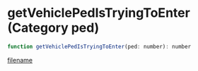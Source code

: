 # getVehiclePedIsTryingToEnter (Category ped)

```js
function getVehiclePedIsTryingToEnter(ped: number): number
```

[filename](getVehiclePedIsTryingToEnter_m.md ':include')